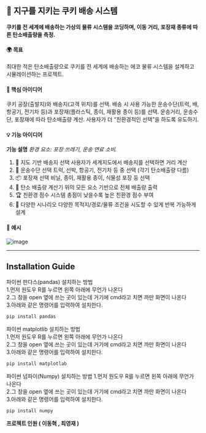 ## 🍪 지구를 지키는 쿠키 배송 시스템
**쿠키를 전 세계에 배송하는 가상의 물류 시스템을 코딩하며, 이동 거리, 포장재 종류에 따른 탄소배출량을 측정.**
#### 🌍 목표
최대한 적은 탄소배출량으로 쿠키를 전 세계에 배송하는 에코 물류 시스템을 설계하고 시뮬레이션하는 프로젝트.

#### 🧠 핵심 아이디어
쿠키 공장(출발지)와 배송지(고객 위치)를 선택.
배송 시 사용 가능한 운송수단(트럭, 배, 항공기, 전기차 등)과 포장재(플라스틱, 종이, 재활용 종이 등)를 선택.
운송거리, 운송수단, 포장재에 따라 탄소배출량 계산.
사용자가 더 “친환경적인 선택”을 하도록 유도하기.

#### 💡 기능 아이디어  
**기능	설명**
*환경 요소: 포장 쓰레기, 운송 연료 소비.*
1. 📍 지도 기반 배송지 선택	사용자가 세계지도에서 배송지를 선택하면 거리 계산
2. 🚚 운송수단 선택	트럭, 선박, 항공기, 전기차 등 중 선택 (각기 탄소배출량 다름)
3. 📦 포장재 선택	비닐, 종이, 재활용 종이, 식물성 포장 등 선택
4. 💨 탄소 배출량 계산기	위의 모든 요소 기반으로 전체 배출량 출력
5. 🏆 친환경 점수 시스템	총점이 낮을수록 높은 친환경 점수 부여
6. 🔁 다양한 시나리오	다양한 목적지/경로/물류 조건을 시도할 수 있게 반복 가능하게 설계

#### 🔢 예시

![image](https://github.com/user-attachments/assets/af1e29ab-becf-4b9f-a021-25ca84d6e4f4)

---
## Installation Guide
파이썬 판다스(pandas) 설치하는 방법\
1.먼저 원도우 R를 누르면 왼쪽 아래에 무언가 나온다\
2.그 창을 open 옆에 쓰는 곳이 있는데 거기에 cmd라고 치면  까만 화면이 나온다\
3.아래와 같은 명령어를 입력하여 설치한다.

```bash
pip install pandas
```


파이썬 matplotlib 설치하는 방법\
1.먼저 원도우 R를 누르면 왼쪽 아래에 무언가 나온다\
2.그 창을 open 옆에 쓰는 곳이 있는데 거기에 cmd라고 치면 까만 화면이 나온다\
3.아래와 같은 명령어를 입력하여 설치한다.

```bash
pip install matplotlab
```

파이썬 넘파이(Numpy) 설치하는 방법
1.먼저 원도우 R를 누르면 왼쪽 아래에 무언가 나온다\
2.그 창을 open 옆에 쓰는 곳이 있는데 거기에 cmd라고 치면 까만 화면이 나온다\
3.아래와 같은 명령어를 입력하여 설치한다.

```bash
pip install numpy
```







**프로젝트 인원 ( 이동혁 , 최영재 )**
